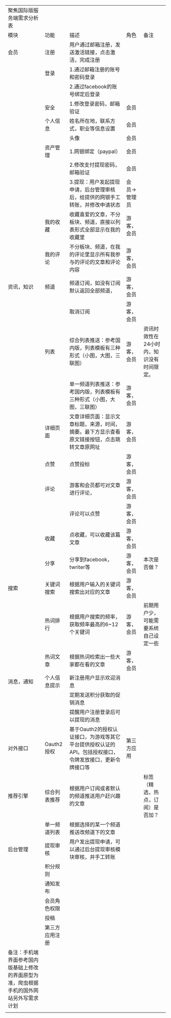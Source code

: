 <table>
   <tr>
      <td>聚焦国际版服务端需求分析表</td>
      <td></td>
      <td></td>
      <td></td>
      <td></td>
   </tr>
   <tr>
      <td>模块</td>
      <td>功能</td>
      <td>描述</td>
      <td>角色</td>
      <td>备注</td>
   </tr>
   <tr>
      <td>会员</td>
      <td>注册</td>
      <td>用户通过邮箱注册，发送激活链接，点击激活，完成注册</td>
      <td></td>
      <td></td>
   </tr>
   <tr>
      <td></td>
      <td>登录</td>
      <td>1.通过邮箱注册的账号和密码登录</td>
      <td></td>
      <td></td>
   </tr>
   <tr>
      <td></td>
      <td></td>
      <td>2.通过facebook的账号绑定后登录</td>
      <td></td>
      <td></td>
   </tr>
   <tr>
      <td></td>
      <td>安全</td>
      <td>1.修改登录密码，邮箱验证</td>
      <td>会员</td>
      <td></td>
   </tr>
   <tr>
      <td></td>
      <td>个人信息</td>
      <td>姓名所在地，联系方式，职业等信息设置</td>
      <td>会员</td>
      <td></td>
   </tr>
   <tr>
      <td></td>
      <td></td>
      <td>头像</td>
      <td>会员</td>
      <td></td>
   </tr>
   <tr>
      <td></td>
      <td>资产管理</td>
      <td>1.网银绑定（paypal）</td>
      <td>会员</td>
      <td></td>
   </tr>
   <tr>
      <td></td>
      <td></td>
      <td>2.修改支付提现密码，邮箱验证</td>
      <td>会员</td>
      <td></td>
   </tr>
   <tr>
      <td></td>
      <td></td>
      <td>3.提现：用户发起提现申请，后台管理审核后，给提供的网银手工转账，并修改申请状态</td>
      <td>会员->管理员</td>
      <td></td>
   </tr>
   <tr>
      <td></td>
      <td>我的收藏</td>
      <td>收藏喜爱的文章，不分板块、频道，直接以列表形式全部显示在我的收藏里</td>
      <td>游客，会员</td>
      <td></td>
   </tr>
   <tr>
      <td></td>
      <td>我的评论</td>
      <td>不分板块、频道，在我的评论里显示所有我参与的评论的文章和评论内容</td>
      <td>游客，会员</td>
      <td></td>
   </tr>
   <tr>
      <td>资讯，知识</td>
      <td>频道</td>
      <td>频道订阅，如没有订阅默认返回全部频道，</td>
      <td>游客，会员</td>
      <td></td>
   </tr>
   <tr>
      <td></td>
      <td></td>
      <td>取消订阅</td>
      <td>游客，会员</td>
      <td></td>
   </tr>
   <tr>
      <td></td>
      <td>列表</td>
      <td>综合列表推送：参考国内版，列表模板有三种形式（小图，大图，三联图）</td>
      <td>游客，会员</td>
      <td>资讯时效性在24小时内，知识没有时间限定。</td>
   </tr>
   <tr>
      <td></td>
      <td></td>
      <td>单一频道列表推送：参考国内版，列表模板有三种形式（小图，大图，三联图）</td>
      <td>游客，会员</td>
      <td></td>
   </tr>
   <tr>
      <td></td>
      <td>详细页面</td>
      <td>文章详细页面：显示文章标题，来源，时间，摘要。最下方显示查看原文链接按钮，点击跳转文章原网址</td>
      <td>游客，会员</td>
      <td></td>
   </tr>
   <tr>
      <td></td>
      <td>点赞</td>
      <td>点赞投标</td>
      <td>游客，会员</td>
      <td></td>
   </tr>
   <tr>
      <td></td>
      <td>评论</td>
      <td>游客和会员都可对文章进行评论，</td>
      <td>游客，会员</td>
      <td></td>
   </tr>
   <tr>
      <td></td>
      <td></td>
      <td>评论可以点赞</td>
      <td>游客，会员</td>
      <td></td>
   </tr>
   <tr>
      <td></td>
      <td>收藏</td>
      <td>点收藏，可以收藏该篇文章</td>
      <td>游客，会员</td>
      <td></td>
   </tr>
   <tr>
      <td></td>
      <td>分享</td>
      <td>分享到facebook，twriter等</td>
      <td>游客，会员</td>
      <td>本次是否做？</td>
   </tr>
   <tr>
      <td>搜索</td>
      <td>关键词搜索</td>
      <td>根据用户输入的关键词搜索出对应的文章</td>
      <td>游客，会员</td>
      <td></td>
   </tr>
   <tr>
      <td></td>
      <td>热词排行</td>
      <td>根据用户搜索的频率，获取频率最高的6~12个关键词</td>
      <td>游客，会员</td>
      <td>前期用户少，可能需要系统自己设定一些</td>
   </tr>
   <tr>
      <td></td>
      <td>热词文章</td>
      <td>根据热词检索出一些大家都在看的文章</td>
      <td>游客，会员</td>
      <td></td>
   </tr>
   <tr>
      <td>消息，通知</td>
      <td>个人信息提示</td>
      <td>新注册用户显示欢迎消息</td>
      <td></td>
      <td></td>
   </tr>
   <tr>
      <td></td>
      <td></td>
      <td>定期发送积分获取的促销消息</td>
      <td></td>
      <td></td>
   </tr>
   <tr>
      <td></td>
      <td></td>
      <td>提醒用户注册登录后可以提现的消息</td>
      <td></td>
      <td></td>
   </tr>
   <tr>
      <td>对外接口</td>
      <td>Oauth2授权</td>
      <td>基于Oauth2的授权认证接口，为游戏等其它平台提供授权认证的API。包括授权接口，令牌发放接口，更新令牌接口等</td>
      <td>第三方应用</td>
      <td></td>
   </tr>
   <tr>
      <td>推荐引擎</td>
      <td>综合列表推荐</td>
      <td>根据用户订阅或者默认的频道推送用户赶兴趣的文章</td>
      <td></td>
      <td>标签（精选，热点，订阅）是否加？</td>
   </tr>
   <tr>
      <td></td>
      <td>单一频道列表</td>
      <td>根据选择的某一个频道推送改频道下的文章</td>
      <td></td>
      <td></td>
   </tr>
   <tr>
      <td>后台管理</td>
      <td>提现审核</td>
      <td>用户发出提现申请，可以通过后台提现审核模块审核，并手工转账</td>
      <td></td>
      <td></td>
   </tr>
   <tr>
      <td></td>
      <td>积分规则</td>
      <td></td>
      <td></td>
      <td></td>
   </tr>
   <tr>
      <td></td>
      <td>通知发布</td>
      <td></td>
      <td></td>
      <td></td>
   </tr>
   <tr>
      <td></td>
      <td>会员角色权限</td>
      <td></td>
      <td></td>
      <td></td>
   </tr>
   <tr>
      <td></td>
      <td>投稿</td>
      <td></td>
      <td></td>
      <td></td>
   </tr>
   <tr>
      <td></td>
      <td>第三方应用注册</td>
      <td></td>
      <td></td>
      <td></td>
   </tr>
   <tr>
      <td>备注：手机端界面参考国内版基础上修改的界面原型为准，爬虫根据手机的国外网站另外写需求计划</td>
      <td></td>
      <td></td>
      <td></td>
      <td></td>
   </tr>
   <tr>
      <td></td>
   </tr>
</table>

